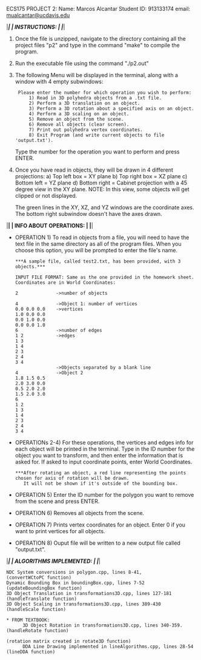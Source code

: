 ECS175 PROJECT 2:
Name: Marcos Alcantar
Student ID: 913133174
email: mualcantar@ucdavis.edu

|***************|
| INSTRUCTIONS: |
|***************|

1) Once the file is unzipped, navigate to the directory containing all the project files "p2" and
   type in the command "make" to compile the program.

2) Run the executable file using the command "./p2.out"

3) The following Menu will be displayed in the terminal, along with a window with 4 empty subwindows:

		Please enter the number for which operation you wish to perform:
            1) Read in 3D polyhedra objects from a .txt file.
            2) Perform a 3D translation on an object.
            3) Perform a 3D rotation about a specified axis on an object.
            4) Perform a 3D scaling on an object.
            5) Remove an object from the scene.
            6) Remove all objects (clear screen).
            7) Print out polyhedra vertex coordinates.
            8) Exit Program (and write current objects to file 'output.txt').

    Type the number for the operation you want to perform and press ENTER.

4) Once you have read in objects, they will be drawn in 4 different projections: 
       a) Top left box = XY plane
       b) Top right box = XZ plane
       c) Bottom left = YZ plane
       d) Bottom right = Cabinet projection with a 45 degree view in the XY plane.
          NOTE: In this view, some objects will get clipped or not displayed.

   The green lines in the XY, XZ, and YZ windows are the coordinate axes.
   The bottom right subwindow doesn't have the axes drawn.

|************************|
| INFO ABOUT OPERATIONS: |
|************************| 

  * OPERATION 1) To read in objects from a file, you will need to have the text file in the same directory
    as all of the program files. When you choose this option, you will be prompted to enter the 
    file's name. 
    	
    	***A sample file, called test2.txt, has been provided, with 3 objects.***

        INPUT FILE FORMAT: Same as the one provided in the homework sheet. Coordinates are in World Coordinates:

        2              ->number of objects

		4              ->Object 1: number of vertices
		0.0 0.0 0.0    ->vertices
		1.0 0.0 0.0    
		0.0 1.0 0.0    
		0.0 0.0 1.0    
		6              ->number of edges
		1 2            ->edges
		1 3
		1 4
		2 3
		2 4
		3 4
                       ->Objects separated by a blank line
		4              ->Object 2
		1.8 1.5 0.5
		2.0 3.0 0.0
		0.5 2.0 2.0
		1.5 2.0 3.0
		6
		1 2
		1 3
		1 4
		2 3
		2 4
		3 4

  * OPERATIONs 2-4) For these operations, the vertices and edges info for each object will be printed in the terminal.
    Type in the ID number for the object you want to transform, and then enter the information that is asked for. If
    asked to input coordinate points, enter World Coordinates. 

        ***After rotating an object, a red line representing the points chosen for axis of rotation will be drawn.
           It will not be shown if it's outside of the bounding box.

  * OPERATION 5) Enter the ID number for the polygon you want to remove from the scene and press ENTER. 

  * OPERATION 6) Removes all objects from the scene.

  * OPERATION 7) Prints vertex coordinates for an object. Enter 0 if you want to print vertices for all objects.

  * OPERATION 8) Ouput file will be written to a new output file called "output.txt". 


|*************************|
| ALGORITHMS IMPLEMENTED: |
|*************************|

    NDC System conversions in polygon.cpp, lines 8-41,                         (convertWCtoPC function)
    Dynamic Bounding Box in boundingBox.cpp, lines 7-52                        (updateBoundingBox function)
	3D Object Translation in transformations3D.cpp, lines 127-181              (handleTranslate function)
	3D Object Scaling in transformations3D.cpp, lines 389-430                  (handleScale function)

	* FROM TEXTBOOK:
          3D Object Rotation in transformations3D.cpp, lines 340-359.          (handleRotate function)
                                                                               (rotation matrix created in rotate3D function)
	      DDA Line Drawing implemented in lineAlgorithms.cpp, lines 28-54      (lineDDA function)    
	 

